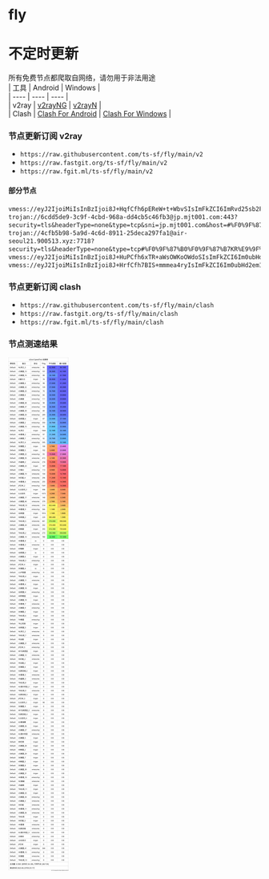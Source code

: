 # fly
# 不定时更新
所有免费节点都爬取自网络，请勿用于非法用途  
|  工具  | Android  | Windows  |  
|  ----  | ----   | ----  |  
| v2ray  | [v2rayNG](https://github.com/2dust/v2rayNG/releases) | [v2rayN](https://github.com/2dust/v2rayN/releases) |  
| Clash  | [Clash For Android](https://github.com/Kr328/ClashForAndroid/releases) | [Clash For Windows](https://github.com/Fndroid/clash_for_windows_pkg/releases) | 
  
### 节点更新订阅  v2ray
- `https://raw.githubusercontent.com/ts-sf/fly/main/v2`  
- `https://raw.fastgit.org/ts-sf/fly/main/v2`  
- `https://raw.fgit.ml/ts-sf/fly/main/v2`  
#### 部分节点  
``` 
vmess://eyJ2IjoiMiIsInBzIjoi8J+HqfCfh6pEReW+t+WbvSIsImFkZCI6ImRvd25sb2FkdmlwLmNmZCIsInBvcnQiOiI0NDMiLCJpZCI6ImJhYjA3OWM5LWJjNjAtNGVkNC05Yjk0LTA0M2RlZTc1ZDFiOSIsImFpZCI6IjAiLCJzY3kiOiJhdXRvIiwibmV0Ijoid3MiLCJ0eXBlIjoibm9uZSIsImhvc3QiOiJkZTEuZGpqYy5zYnMiLCJwYXRoIjoiL2RqamMvZGUxIiwidGxzIjoidGxzIiwic25pIjoiIiwidGVzdF9uYW1lIjoiREXlvrflm70ifQ==
trojan://6cdd5de9-3c9f-4cbd-968a-dd4cb5c46fb3@jp.mjt001.com:443?security=tls&headerType=none&type=tcp&sni=jp.mjt001.com&host=#%F0%9F%87%AF%F0%9F%87%B5JP%E6%97%A5%E6%9C%AC
trojan://4cfb5b98-5a9d-4c6d-8911-25deca297fa1@air-seoul21.900513.xyz:7718?security=tls&headerType=none&type=tcp#%F0%9F%87%B0%F0%9F%87%B7KR%E9%9F%A9%E5%9B%BD%20219.9KB%2Fs
vmess://eyJ2IjoiMiIsInBzIjoi8J+HuPCfh6xTR+aWsOWKoOWdoSIsImFkZCI6Im0ubHd2em1kdS5jbiIsInBvcnQiOiIxNjYxOCIsImlkIjoiNmNkZDVkZTktM2M5Zi00Y2JkLTk2OGEtZGQ0Y2I1YzQ2ZmIzIiwiYWlkIjoiMCIsInNjeSI6ImF1dG8iLCJuZXQiOiJ3cyIsInR5cGUiOiJub25lIiwiaG9zdCI6IiIsInBhdGgiOiIvIiwidGxzIjoiIiwic25pIjoiIiwidGVzdF9uYW1lIjoiU0fmlrDliqDlnaEifQ==
vmess://eyJ2IjoiMiIsInBzIjoi8J+HrfCfh7BIS+mmmea4ryIsImFkZCI6Im0ubHd2em1kdS5jbiIsInBvcnQiOiIxNjYyNyIsImlkIjoiNmNkZDVkZTktM2M5Zi00Y2JkLTk2OGEtZGQ0Y2I1YzQ2ZmIzIiwiYWlkIjoiMCIsInNjeSI6ImF1dG8iLCJuZXQiOiJ3cyIsInR5cGUiOiJub25lIiwiaG9zdCI6IiIsInBhdGgiOiIvIiwidGxzIjoiIiwic25pIjoiIiwidGVzdF9uYW1lIjoiSEvpppnmuK8ifQ==
```
### 节点更新订阅  clash
- `https://raw.githubusercontent.com/ts-sf/fly/main/clash`  
- `https://raw.fastgit.org/ts-sf/fly/main/clash`  
- `https://raw.fgit.ml/ts-sf/fly/main/clash`  

### 节点测速结果
![image](traffic.png)
